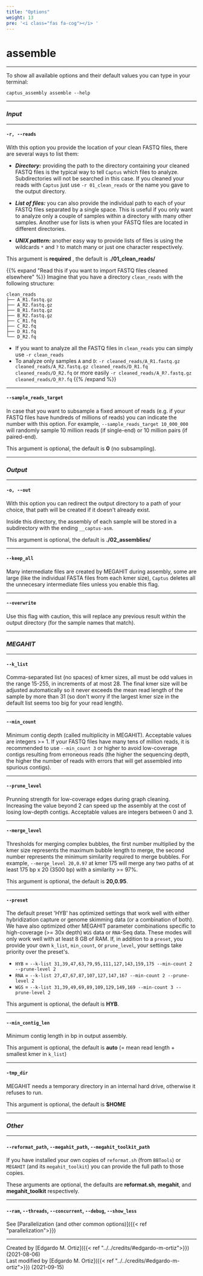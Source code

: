 ```yaml
---
title: "Options"
weight: 13
pre: '<i class="fas fa-cog"></i> '
---
```

# assemble
___
To show all available options and their default values you can type in your terminal:
```console
captus_assembly assemble --help
```

___
### *Input*
___
#### **`-r, --reads`**
With this option you provide the location of your clean FASTQ files, there are several ways to list them:

- _**Directory:**_ providing the path to the directory containing your cleaned FASTQ files is the typical way to tell `Captus` which files to analyze. Subdirectories will not be searched in this case. If you cleaned your reads with `Captus` just use `-r 01_clean_reads` or the name you gave to the output directory.

- _**List of files:**_ you can also provide the individual path to each of your FASTQ files separated by a single space. This is useful if you only want to analyze only a couple of samples within a directory with many other samples. Another use for lists is when your FASTQ files are located in different directories.

- _**UNIX pattern:**_ another easy way to provide lists of files is using the wildcards `*` and `?` to match many or just one character respectively.

This argument is **required** <i class="fas fa-exclamation-triangle"></i>, the default is **./01_clean_reads/**

{{% expand "Read this if you want to import FASTQ files cleaned elsewhere" %}}
Imagine that you have a directory `clean_reads` with the following structure:
```console
clean_reads
├── A_R1.fastq.gz
├── A_R2.fastq.gz
├── B_R1.fastq.gz
├── B_R2.fastq.gz
├── C_R1.fq
├── C_R2.fq
├── D_R1.fq
└── D_R2.fq
```
- If you want to analyze all the FASTQ files in `clean_reads` you can simply use `-r clean_reads`
- To analyze only samples `A` and `D`: `-r cleaned_reads/A_R1.fastq.gz cleaned_reads/A_R2.fastq.gz cleaned_reads/D_R1.fq cleaned_reads/D_R2.fq` or more easily `-r cleaned_reads/A_R?.fastq.gz cleaned_reads/D_R?.fq`
{{% /expand %}}

___
#### **`--sample_reads_target`**
In case that you want to subsample a fixed amount of reads (e.g. if your FASTQ files have hundreds of millions of reads) you can indicate the number with this option. For example, `--sample_reads_target 10_000_000` will randomly sample 10 million reads (if single-end) or 10 million pairs (if paired-end).

This argument is optional, the default is **0** (no subsampling).
___
### *Output*
___
#### **`-o, --out`**
With this option you can redirect the output directory to a path of your choice, that path will be created if it doesn't already exist.

Inside this directory, the assembly of each sample will be stored in a subdirectory with the ending `__captus-asm`.

This argument is optional, the default is **./02_assemblies/**
___
#### **`--keep_all`**
Many intermediate files are created by MEGAHIT during assembly, some are large (like the individual FASTA files from each kmer size), `Captus` deletes all the unnecesary intermediate files unless you enable this flag.
___
#### **`--overwrite`**
Use this flag with caution, this will replace any previous result within the output directory (for the sample names that match).
___
### *MEGAHIT*
___
#### **`--k_list`**
Comma-separated list (no spaces) of kmer sizes, all must be odd values in the range 15-255, in increments of at most 28. The final kmer size will be adjusted automatically so it never exceeds the mean read length of the sample by more than 31 (so don't worry if the largest kmer size in the default list seems too big for your read length).
___
#### **`--min_count`**
Minimum contig depth (called multiplicity in MEGAHIT). Acceptable values are integers >= 1. If your FASTQ files have many tens of million reads, it is recommended to use `--min_count 3` or higher to avoid low-coverage contigs resulting from erroneous reads (the higher the sequencing depth, the higher the number of reads with errors that will get assembled into spurious contigs).
___
#### **`--prune_level`**
Prunning strength for low-coverage edges during graph cleaning. Increasing the value beyond 2 can speed up the assembly at the cost of losing low-depth contigs. Acceptable values are integers between 0 and 3.
___
#### **`--merge_level`**
Thresholds for merging complex bubbles, the first number multiplied by the kmer size represents the maximum bubble length to merge, the second number represents the minimum similarity required to merge bubbles. For example, `--merge_level 20,0.97` at kmer 175 will merge any two paths of at least 175 bp x 20 (3500 bp) with a similarity >= 97%.

This argument is optional, the default is **20,0.95**.
___
#### **`--preset`**
The default preset 'HYB' has optimized settings that work well with either hybridization capture or genome skimming data (or a combination of both). We have also optimized other MEGAHIT parameter combinations specific to high-coverage (>= 30x depth) `WGS` data or `RNA`-Seq data. These modes will only work well with at least 8 GB of RAM. If, in addition to a `preset`, you provide your own `k_list`, `min_count`, or `prune_level`, your settings take priority over the preset's.
- `HYB` = `--k-list 31,39,47,63,79,95,111,127,143,159,175 --min-count 2 --prune-level 2`
- `RNA` = `--k-list 27,47,67,87,107,127,147,167 --min-count 2 --prune-level 2`
- `WGS` = `--k-list 31,39,49,69,89,109,129,149,169 --min-count 3 --prune-level 2`

This argument is optional, the default is **HYB**.
___
#### **`--min_contig_len`**
Minimum contig length in bp in output assembly.

This argument is optional, the default is **auto** (= mean read length + smallest kmer in `k_list`)
___
#### **`-tmp_dir`**
MEGAHIT needs a temporary directory in an internal hard drive, otherwise it refuses to run.

This argument is optional, the default is **$HOME**
___
### *Other*
___
#### **`--reformat_path`**, **`--megahit_path`**, **`--megahit_toolkit_path`**
If you have installed your own copies of `reformat.sh` (from `BBTools`) or `MEGAHIT` (and its `megahit_toolkit`) you can provide the full path to those copies.

These arguments are optional, the defaults are **reformat.sh**, **megahit**, and **megahit_toolkit** respectively.
___
#### **`--ram`**, **`--threads`**, **`--concurrent`**, **`--debug`**, **`--show_less`**
See [Parallelization (and other common options)]({{< ref "parallelization">}})

___
Created by [Edgardo M. Ortiz]({{< ref "../../credits/#edgardo-m-ortiz">}}) (2021-08-06)  
Last modified by [Edgardo M. Ortiz]({{< ref "../../credits/#edgardo-m-ortiz">}}) (2021-09-15)